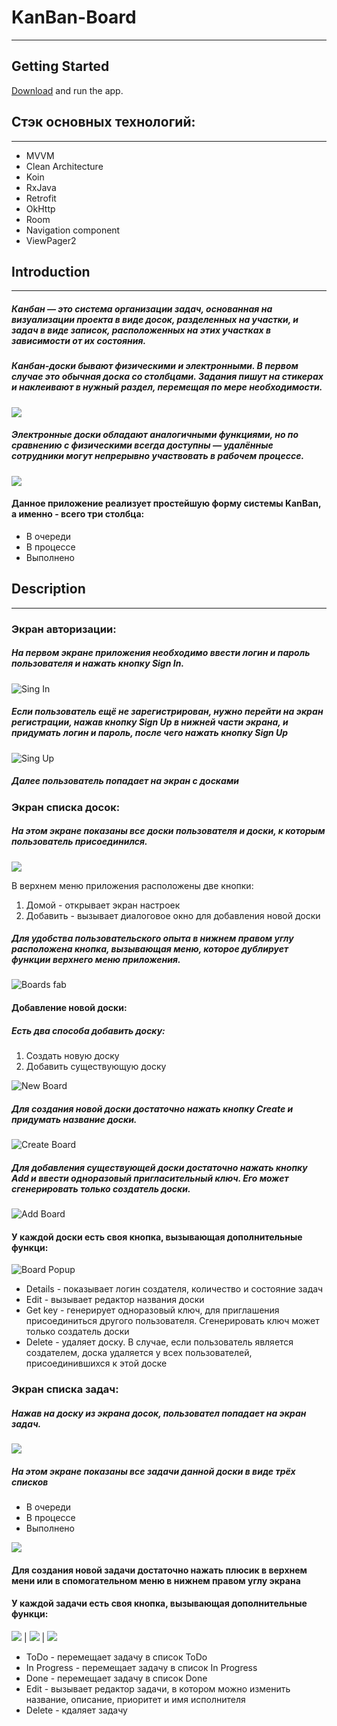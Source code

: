 # KanBan-Board
---------------

## Getting Started


[Download](https://kanban.pserver.ru/app/KanBan.apk) and run the app.

## <b>Стэк основных технологий:</b>
---------------

- MVVM
- Clean Architecture
- Koin
- RxJava
- Retrofit
- OkHttp
- Room
- Navigation component
- ViewPager2


## **Introduction**
---------------
##### Канбан — это система организации задач, основанная на визуализации проекта в виде досок, разделенных на участки, и задач в виде записок, расположенных на этих участках в зависимости от их состояния.

##### Канбан-доски бывают физическими и электронными. В первом случае это обычная доска со столбцами. Задания пишут на стикерах и наклеивают в нужный раздел, перемещая по мере необходимости.

![](https://allaboutourladies.ru/wp-content/uploads/2020/11/scale_1200-1.jpg)

##### Электронные доски обладают аналогичными функциями, но по сравнению с физическими всегда доступны — удалённые сотрудники могут непрерывно участвовать в рабочем процессе.

![](https://www.unisender.com/wp-content/uploads/2020/09/kanban-3-768x367.png)

#### Данное приложение реализует простейшую форму системы KanBan, а именно - всего три столбца:

- В очереди
- В процессе
- Выполнено


## **Description**
---------------

### Экран авторизации:

##### На первом экране приложения необходимо ввести логин и пароль пользователя и нажать кнопку **Sign In**.

![Sing In](https://kanban.pserver.ru/gifs/kanbangif0signin.gif)

##### Если пользователь ещё не зарегистрирован, нужно перейти на экран регистрации, нажав кнопку **Sign Up** в нижней части экрана, и придумать логин и пароль, после чего нажать кнопку **Sign Up**

![Sing Up](https://kanban.pserver.ru/gifs/kanbangif1signup.gif)

##### Далее пользователь попадает на экран с досками

### Экран списка досок:

##### На этом экране показаны все доски пользователя и доски, к которым пользователь присоединился.

![](https://kanban.pserver.ru/pictures/boardsscreen_short.jpg)

В верхнем меню приложения расположены две кнопки:
1) Домой - открывает экран настроек
2) Добавить - вызывает диалоговое окно для добавления новой доски

##### Для удобства пользовательского опыта в нижнем правом углу расположена кнопка, вызывающая меню, которое дублирует функции верхнего меню приложения.

![Boards fab](https://kanban.pserver.ru/gifs/kanbangif2boardsfab_short.gif)

#### Добавление новой доски:
##### Есть два способа добавить доску:
1) Создать новую доску
2) Добавить существующую доску

![New Board](https://kanban.pserver.ru/gifs/kanbangif7newboard.gif)

##### Для создания новой доски достаточно нажать кнопку **Create** и придумать название доски.

![Create Board](https://kanban.pserver.ru/gifs/kanbangif4createboard.gif)

##### Для добавления существующей доски достаточно нажать кнопку **Add** и ввести одноразовый пригласительный ключ. Его может сгенерировать только создатель доски.

![Add Board](https://kanban.pserver.ru/gifs/kanbangif7addboard.gif)

#### У каждой доски есть своя кнопка, вызывающая дополнительные функци:

![Board Popup](https://kanban.pserver.ru/gifs/kanbangif3boardpopup_short.gif)

- Details - показывает логин создателя, количество и состояние задач
- Edit - вызывает редактор названия доски
- Get key - генерирует одноразовый ключ, для приглашения присоединиться другого пользователя. Сгенерировать ключ может только создатель доски
- Delete - удаляет доску. В случае, если пользователь является создателем, доска удаляется у всех пользователей, присоединившихся к этой доске

### Экран списка задач:

##### Нажав на доску из экрана досок, пользовател попадает на экран задач.

![](https://kanban.pserver.ru/gifs/kanbangif8boardtasks.gif)

##### На этом экране показаны все задачи данной доски в виде трёх списков
- В очереди
- В процессе
- Выполнено

![](https://kanban.pserver.ru/gifs/kanbangif9tasklists.gif)

#### Для создания новой задачи достаточно нажать плюсик в верхнем мени или в спомогательном меню в нижнем правом углу экрана

#### У каждой задачи есть своя кнопка, вызывающая дополнительные функци:

![](https://kanban.pserver.ru/gifs/kanbangif10taskMove.gif) |
![](https://kanban.pserver.ru/gifs/kanbangif10taskEdit.gif) |
![](https://kanban.pserver.ru/gifs/kanbangif10taskDelete.gif)

- ToDo - перемещает задачу в список ToDo
- In Progress - перемещает задачу в список In Progress
- Done - перемещает задачу в список Done
- Edit - вызывает редактор задачи, в котором можно изменить название, описание, приоритет и имя исполнителя
- Delete - кдаляет задачу
